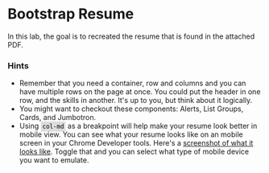 # Bootstrap Resume

In this lab, the goal is to recreated the resume that is found in the attached PDF.

### Hints
* Remember that you need a container, row and columns and you can have multiple rows on the page at once. You could put the header in one row, and the skills in another. It's up to you, but think about it logically.
* You might want to checkout these components: Alerts, List Groups, Cards, and Jumbotron.
* Using <code><span style="color: black;background-color: #dcdcdc; padding: .2rem;">col-md</span></code> as a breakpoint will help make your resume look better in mobile view. You can see what your resume looks like on an mobile screen in your Chrome Developer tools. Here's a [screenshot of what it looks like](https://gravity-store.covalence.io/files/20199-5642430635336734-resource.jpg). Toggle that and you can select what type of mobile device you want to emulate.

